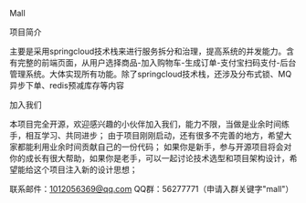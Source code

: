 Mall

项目简介

主要是采用springcloud技术栈来进行服务拆分和治理，提高系统的并发能力。含有完整的前端页面，从用户选择商品-加入购物车-生成订单-支付宝扫码支付-后台管理系统。大体实现所有功能。除了springcloud技术栈，还涉及分布式锁、MQ异步下单、redis预减库存等内容

加入我们

本项目完全开源，欢迎感兴趣的小伙伴加入我们，能力不限，当做是业余时间练手，相互学习、共同进步； 由于项目刚刚启动，还有很多不完善的地方，希望大家都能利用业余时间贡献自己的一份代码； 如果你是新手，参与开源项目将会对你的成长有很大帮助，如果你是老手，可以一起讨论技术选型和项目架构设计，希望能给这个项目注入新的设计思想；

联系邮件：1012056369@qq.com QQ群：56277771（申请入群关键字"mall"） 
